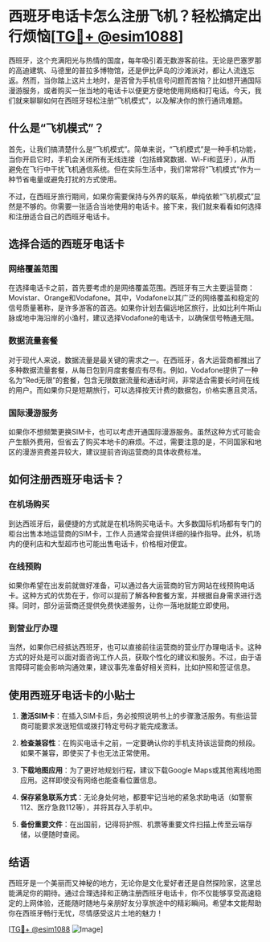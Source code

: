# 西班牙电话卡怎么注册飞机？轻松搞定出行烦恼[[TG💪+ @esim1088](https://t.me/s/esim1088)]

西班牙，这个充满阳光与热情的国度，每年吸引着无数游客前往。无论是巴塞罗那的高迪建筑、马德里的普拉多博物馆，还是伊比萨岛的沙滩派对，都让人流连忘返。然而，当你踏上这片土地时，是否曾为手机信号问题而苦恼？比如想开通国际漫游服务，或者购买一张当地的电话卡以便更方便地使用网络和打电话。今天，我们就来聊聊如何在西班牙轻松注册“飞机模式”，以及解决你的旅行通讯难题。

## 什么是“飞机模式”？

首先，让我们搞清楚什么是“飞机模式”。简单来说，“飞机模式”是一种手机功能，当你开启它时，手机会关闭所有无线连接（包括蜂窝数据、Wi-Fi和蓝牙），从而避免在飞行中干扰飞机通信系统。但在实际生活中，我们常常将“飞机模式”作为一种节省电量或避免打扰的方式使用。

不过，在西班牙旅行期间，如果你需要保持与外界的联系，单纯依赖“飞机模式”显然是不够的。你需要一张适合当地使用的电话卡。接下来，我们就来看看如何选择和注册适合自己的西班牙电话卡。

## 选择合适的西班牙电话卡

### 网络覆盖范围

在选择电话卡之前，首先要考虑的是网络覆盖范围。西班牙有三大主要运营商：Movistar、Orange和Vodafone。其中，Vodafone以其广泛的网络覆盖和稳定的信号质量著称，是许多游客的首选。如果你计划去偏远地区旅行，比如比利牛斯山脉或地中海沿岸的小渔村，建议选择Vodafone的电话卡，以确保信号畅通无阻。

### 数据流量套餐

对于现代人来说，数据流量是最关键的需求之一。在西班牙，各大运营商都推出了多种数据流量套餐，从每日包到月度套餐应有尽有。例如，Vodafone提供了一种名为“Red无限”的套餐，包含无限数据流量和通话时间，非常适合需要长时间在线的用户。而如果你只是短期旅行，可以选择按天计费的数据包，价格实惠且灵活。

### 国际漫游服务

如果你不想频繁更换SIM卡，也可以考虑开通国际漫游服务。虽然这种方式可能会产生额外费用，但省去了购买本地卡的麻烦。不过，需要注意的是，不同国家和地区的漫游资费差异较大，建议提前咨询运营商的具体收费标准。

## 如何注册西班牙电话卡？

### 在机场购买

到达西班牙后，最便捷的方式就是在机场购买电话卡。大多数国际机场都有专门的柜台出售本地运营商的SIM卡，工作人员通常会提供详细的操作指导。此外，机场内的便利店和大型超市也可能出售电话卡，价格相对便宜。

### 在线预购

如果你希望在出发前就做好准备，可以通过各大运营商的官方网站在线预购电话卡。这种方式的优势在于，你可以提前了解各种套餐方案，并根据自身需求进行选择。同时，部分运营商还提供免费快递服务，让你一落地就能立即使用。

### 到营业厅办理

当然，如果你已经抵达西班牙，也可以直接前往运营商的营业厅办理电话卡。这种方式的好处是可以面对面咨询工作人员，获取个性化的建议和服务。不过，由于语言障碍可能会影响沟通效果，建议事先准备好相关资料，比如护照和签证信息。

## 使用西班牙电话卡的小贴士

1. **激活SIM卡**：在插入SIM卡后，务必按照说明书上的步骤激活服务。有些运营商可能要求发送短信或拨打特定号码才能完成激活。
   
2. **检查兼容性**：在购买电话卡之前，一定要确认你的手机支持该运营商的频段。如果不兼容，即使买了卡也无法正常使用。

3. **下载地图应用**：为了更好地规划行程，建议下载Google Maps或其他离线地图应用。这样即使没有网络也能查看位置信息。

4. **保存紧急联系方式**：无论身处何地，都要牢记当地的紧急求助电话（如警察112、医疗急救112等），并将其存入手机中。

5. **备份重要文件**：在出国前，记得将护照、机票等重要文件扫描上传至云端存储，以便随时查阅。

## 结语

西班牙是一个美丽而又神秘的地方，无论你是文化爱好者还是自然探险家，这里总能满足你的期待。通过合理选择和正确注册西班牙电话卡，你不仅能够享受高速稳定的上网体验，还能随时随地与亲朋好友分享旅途中的精彩瞬间。希望本文能帮助你在西班牙畅行无忧，尽情感受这片土地的魅力！

[[TG💪+ @esim1088](https://t.me/s/esim1088) ![Image](https://i.postimg.cc/4NQfJmqS/Snipaste-2025-05-13-00-14-12.png)]